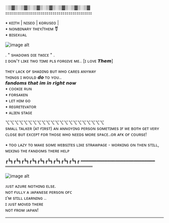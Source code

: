 ░▒▓▒░▒▓▒░▒▓▒░▒▓▒░▒▓▒░▒▓▒░▒▓  
⚏⚏⚏⚏⚏⚏⚏⚏⚏⚏⚏⚏⚏⚏⚏⚏⚏⚏⚏⚏⚏⚏  
                                  
• ᴋᴇɪᴛʜ  |  ɴɪsᴇᴏ  |  ᴋᴏʀᴜsᴇᴏ  |           
• ɴᴏɴʙɪɴᴀʀʏ ᴛʜᴇʏ/ᴛʜᴇᴍ ⚧              
• ʙɪsᴇxᴜᴀʟ                           
                                    
                                    
![image alt](https://github.com/Kuro1x/Kuro1x/blob/8e22b83958c25c4e23602cd98b76b46c4be81c91/%E1%B4%8F%CA%9C%20%E1%B4%8D%CA%8F%20s%E1%B4%98%E1%B4%80%E1%B4%A1%C9%B4_20251029144854.png) 


                                 
   . " sʜᴀᴅᴏᴡs ᴅɪᴇ ᴛᴡɪᴄᴇ " .         
                                    ɪ ᴅᴏɴ'ᴛ ʟɪᴋᴇ ᴛᴡᴏ ᴛɪᴍᴇ ᴘʟs ғᴏʀɢɪᴠᴇ ᴍᴇ.. 
          [ɪ ʟᴏᴠᴇ 𝙏𝙝𝙚𝙢]           
                                  
ᴛʜᴇʏ ʟᴀᴄᴋ ᴏғ sʜᴀᴅɪɴɢ ʙᴜᴛ ᴡʜᴏ ᴄᴀʀᴇs ᴀɴʏᴡᴀʏ                              
ᴛʜɪɴɢs ɪ ᴡᴏᴜʟᴅ 𝙙𝙤 ᴛᴏ ʏᴏᴜ..           
   𝙛𝙖𝙣𝙙𝙤𝙢𝙨 𝙩𝙝𝙖𝙩 𝙞𝙢 𝙞𝙣 𝙧𝙞𝙜𝙝𝙩 𝙣𝙤𝙬       
• ᴄᴏᴏᴋɪᴇ ʀᴜɴ                         
• ғᴏʀsᴀᴋᴇɴ                          
• ʟᴇᴛ ʜɪᴍ ɢᴏ                        
• ʀᴇɢʀᴇᴛᴇᴠᴀᴛᴏʀ                       
• ᴀʟɪᴇɴ sᴛᴀɢᴇ                        
                                  
⌥⌥⌥⌥⌥⌥⌥⌥⌥⌥⌥⌥⌥⌥⌥⌥⌥⌥⌥⌥⌥⌥  
sᴍᴀʟʟ ᴛᴀʟᴋᴇʀ (ᴀᴛ ғɪʀsᴛ) ᴀɴ ᴀɴɴᴏʏɪɴɢ ᴘᴇʀsᴏɴ sᴏᴍᴇᴛɪᴍᴇs ɪғ ᴡᴇ ʙᴏᴛʜ ɢᴇᴛ ᴠᴇʀʏ ᴄʟᴏsᴇ ʙᴜᴛ ᴇxᴄᴇᴘᴛ ғᴏʀ ᴛʜᴏsᴇ ᴡʜᴏ ɴᴇᴇᴅs ᴍᴏʀᴇ sᴘᴀᴄᴇ..ᴏʀ ᴀғᴋ ᴏғ ᴄᴏᴜʀsᴇ!       
                                 
• ᴛᴏᴏ ʟᴀᴢʏ ᴛᴏ ᴍᴀᴋᴇ sᴏᴍᴇ ᴡᴇʙsɪᴛᴇs ʟɪᴋᴇ sᴛʀᴀᴡᴘᴀɢᴇ - ᴡᴏʀᴋɪɴɢ ᴏɴ ᴛʜᴇɴ sᴛɪʟʟ, ᴍɪxɪɴɢ ᴛʜᴇ ғᴀɴᴅᴏᴍs ᴛʜᴇʀᴇ ʜᴇʟᴘ      
                                   
┏┗┓┏┗┓┏┗┓┏┗┓┏┗┓┏┗┓┏┗┓┏┗┓┏┗┓┏
━━━━━━━━━━━━━━━━━━━━━━━━━━━━
════════════════════════════
                                   
![image alt](https://github.com/Kuro1x/Kuro1x/blob/7ecbf4fe551692c3736314cc532f478096ff2ded/%CA%9C%E1%B4%8F%CA%9F'%20%E1%B4%8F%C9%B4%20%C9%A2%C9%AA%E1%B4%8D%E1%B4%8D%E1%B4%87%20%E1%B4%80%20s%E1%B4%87%E1%B4%84_20251029201627.png?) 
                                    
ᴊᴜsᴛ ᴀᴢᴜʀᴇ ɴᴏᴛʜɪɴɢ ᴇʟsᴇ.              
ɴᴏᴛ ғᴜʟʟʏ ᴀ ᴊᴀᴘᴀɴᴇsᴇ ᴘᴇʀsᴏɴ ᴏғᴄ   
ɪ'ᴍ sᴛɪʟʟ ʟᴇᴀʀɴɪɴɢ ..                 
ɪ ᴊᴜsᴛ ᴍᴏᴠᴇᴅ ᴛʜᴇʀᴇ                   
ɴᴏᴛ ғʀᴏᴍ ᴊᴀᴘᴀɴ!                      
_________________________________
